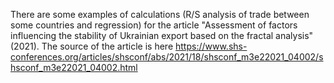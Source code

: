 There are some examples of calculations (R/S analysis of trade between some countries and regression) for the article  "Assessment of factors influencing the stability of Ukrainian export based on the fractal analysis" (2021).
The source of the article is here https://www.shs-conferences.org/articles/shsconf/abs/2021/18/shsconf_m3e22021_04002/shsconf_m3e22021_04002.html
